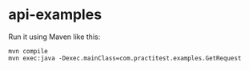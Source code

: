 # api-examples

Run it using Maven like this:

```
mvn compile
mvn exec:java -Dexec.mainClass=com.practitest.examples.GetRequest
```
